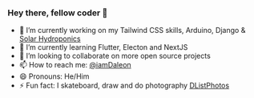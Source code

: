 ### Hey there, fellow coder 👋

- 🔭 I’m currently working on my Tailwind CSS skills, Arduino, Django & [Solar Hydroponics](https://github.com/IamDaleon/SolarHydroPonics)
- 🌱 I’m currently learning Flutter, Electon and NextJS
- 👯 I’m looking to collaborate on more open source projects
- 📫 How to reach me: [@iamDaleon](https://twitter.com/iamDaleon)
- 😄 Pronouns: He/Him
- ⚡ Fun fact: I skateboard, draw and do photography [DListPhotos](https://instagram/DListPhotos)
